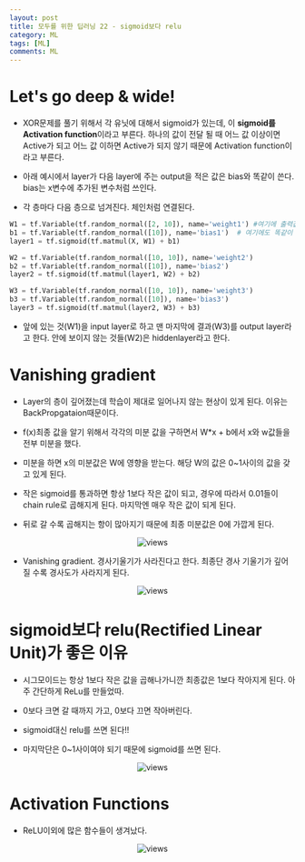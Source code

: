 ```yaml
---
layout: post
title: 모두를 위한 딥러닝 22 - sigmoid보다 relu
category: ML
tags: [ML]
comments: ML
---
```


# Let's go deep & wide!

- XOR문제를 풀기 위해서 각 유닛에 대해서 sigmoid가 있는데, 이 **sigmoid를 Activation function**이라고 부른다. 하나의 값이 전달 될 때 어느 값 이상이면 Active가 되고 어느 값 이하면 Active가 되지 않기 때문에 Activation function이라고 부른다.

- 아래 예시에서 layer가 다음 layer에 주는 output을 적은 값은 bias와 똑같이 쓴다. bias는 x변수에 추가된 변수처럼 쓰인다.

- 각 층마다 다음 층으로 넘겨진다. 체인처럼 연결된다.

```python
W1 = tf.Variable(tf.random_normal([2, 10]), name='weight1') #여기에 출력값 10이
b1 = tf.Variable(tf.random_normal([10]), name='bias1')  # 여기에도 똑같이 적용된다.
layer1 = tf.sigmoid(tf.matmul(X, W1) + b1)

W2 = tf.Variable(tf.random_normal([10, 10]), name='weight2')
b2 = tf.Variable(tf.random_normal([10]), name='bias2')
layer2 = tf.sigmoid(tf.matmul(layer1, W2) + b2)

W3 = tf.Variable(tf.random_normal([10, 10]), name='weight3')
b3 = tf.Variable(tf.random_normal([10]), name='bias3')
layer3 = tf.sigmoid(tf.matmul(layer2, W3) + b3)
```

- 앞에 있는 것(W1)을 input layer로 하고 맨 마지막에 결과(W3)를 output layer라고 한다. 안에 보이지 않는 것들(W2)은 hiddenlayer라고 한다.

# Vanishing gradient

- Layer의 층이 깊어졌는데 학습이 제대로 일어나지 않는 현상이 있게 된다. 이유는 BackPropgataion때문이다.

- f(x)최종 값을 알기 위해서 각각의 미분 값을 구하면서 W*x + b에서 x와 w값들을 전부 미분을 했다.

- 미분을 하면 x의 미분값은 W에 영향을 받는다. 해당 W의 값은 0~1사이의 값을 갖고 있게 된다.

- 작은 sigmoid를 통과하면 항상 1보다 작은 값이 되고, 경우에 따라서 0.01들이 chain rule로 곱해지게 된다. 마지막엔 매우 작은 값이 되게 된다.

- 뒤로 갈 수록 곱해지는 항이 많아지기 때문에 최종 미분값은 0에 가깝게 된다.

<center>
<figure>
<img src="https://imgur.com/nRNFWcc.png" alt="views">
<figcaption></figcaption>
</figure>
</center>

- Vanishing gradient. 경사기울기가 사라진다고 한다. 최종단 경사 기울기가 깊어질 수록 경사도가 사라지게 된다.

<center>
<figure>
<img src="https://imgur.com/86qUd5Z.png" alt="views">
<figcaption></figcaption>
</figure>
</center>

# sigmoid보다 relu(Rectified Linear Unit)가 좋은 이유

- 시그모이드는 항상 1보다 작은 값을 곱해나가니깐 최종값은 1보다 작아지게 된다. 아주 간단하게 ReLu를 만들었따.

- 0보다 크면 갈 때까지 가고, 0보다 끄면 작아버린다.

- sigmoid대신 relu를 쓰면 된다!!

- 마지막단은 0~1사이여야 되기 때문에 sigmoid를 쓰면 된다.

<center>
<figure>
<img src="https://imgur.com/4VEwB7S.png" alt="views">
<figcaption></figcaption>
</figure>
</center>

# Activation Functions

- ReLU이외에 많은 함수들이 생겨났다.

<center>
<figure>
<img src="https://imgur.com/oWHCrPz.png" alt="views">
<figcaption></figcaption>
</figure>
</center>